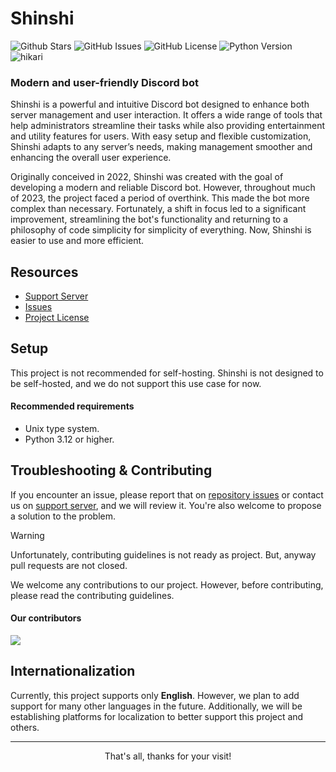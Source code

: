 [Issues]: https://github.com/ShinshiDevs/Shinshi/issues
[Support Server]: https://dsc.gg/shinshi

# Shinshi
<a>
<img alt="Github Stars" href="https://github.com/ShinshiDevs/Shinshi/stargazers" src="https://img.shields.io/github/stars/ShinshiDevs/Shinshi">
<img alt="GitHub Issues" href="https://github.com/ShinshiDevs/Shinshi/issues" src="https://img.shields.io/github/issues-closed/ShinshiDevs/Shinshi">
<img alt="GitHub License" href="https://github.com/ShinshiDevs/Shinshi/tree/main/LICENSE" src="https://img.shields.io/github/license/ShinshiDevs/Shinshi">
<img alt="Python Version" href="https://python.org/" src="https://img.shields.io/badge/python-3.12-blue.svg">
<img alt="hikari" href="https://github.com/hikari-py/hikari" src="https://img.shields.io/badge/Powered%20by-hikari-E440C1">
</a>

### Modern and user-friendly Discord bot

Shinshi is a powerful and intuitive Discord bot designed to enhance both server management and user interaction. It offers a wide range of tools that help administrators streamline their tasks while also providing entertainment and utility features for users. With easy setup and flexible customization, Shinshi adapts to any server’s needs, making management smoother and enhancing the overall user experience.

Originally conceived in 2022, Shinshi was created with the goal of developing a modern and reliable Discord bot. However, throughout much of 2023, the project faced a period of overthink. This made the bot more complex than necessary. Fortunately, a shift in focus led to a significant improvement, streamlining the bot's functionality and returning to a philosophy of code simplicity for simplicity of everything. Now, Shinshi is easier to use and more efficient.

## Resources

- [Support Server](https://dsc.gg/shinshi)
- [Issues]
- [Project License](LICENSE)

## Setup

This project is not recommended for self-hosting. Shinshi is not designed to be self-hosted, and we do not support this use case for now.

#### Recommended requirements
- Unix type system.
- Python 3.12 or higher.

## Troubleshooting & Contributing

If you encounter an issue, please report that on [repository issues][Issues] or contact us on [support server][Support Server], and we will review it. You're also welcome to propose a solution to the problem.

> [!WARNING]
> Unfortunately, contributing guidelines is not ready as project. But, anyway pull requests are not closed.

We welcome any contributions to our project. However, before contributing, please read the contributing guidelines.

#### Our contributors
<a href="https://github.com/ShinshiDevs/Shinshi/graphs/contributors">
  <img src="https://contrib.rocks/image?repo=ShinshiDevs/Shinshi" />
</a>


## Internationalization
Currently, this project supports only **English**. However, we plan to add support for many other languages in the future. Additionally, we will be establishing platforms for localization to better support this project and others.

***

<div align="center">
That's all, thanks for your visit!
</div>